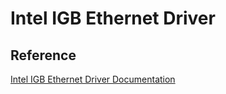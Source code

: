 # Intel IGB Ethernet Driver

## Reference

[Intel IGB Ethernet Driver Documentation](https://www.intel.com/content/dam/www/public/us/en/documents/datasheets/82576eg-gbe-datasheet.pdf)
